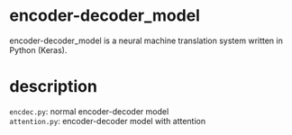 # encoder-decoder_model
encoder-decoder_model is a neural machine translation system written in Python (Keras).  

# description  
`encdec.py`: normal encoder-decoder model  
`attention.py`: encoder-decoder model with attention  
